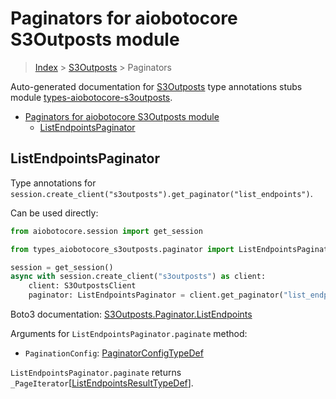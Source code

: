 <a id="paginators-for-aiobotocore-s3outposts-module"></a>

# Paginators for aiobotocore S3Outposts module

> [Index](..) > [S3Outposts](.) > Paginators

Auto-generated documentation for
[S3Outposts](https://boto3.amazonaws.com/v1/documentation/api/latest/reference/services/s3outposts.html#S3Outposts)
type annotations stubs module
[types-aiobotocore-s3outposts](https://pypi.org/project/types-aiobotocore-s3outposts/).

- [Paginators for aiobotocore S3Outposts module](#paginators-for-aiobotocore-s3outposts-module)
  - [ListEndpointsPaginator](#listendpointspaginator)

<a id="listendpointspaginator"></a>

## ListEndpointsPaginator

Type annotations for
`session.create_client("s3outposts").get_paginator("list_endpoints")`.

Can be used directly:

```python
from aiobotocore.session import get_session

from types_aiobotocore_s3outposts.paginator import ListEndpointsPaginator

session = get_session()
async with session.create_client("s3outposts") as client:
    client: S3OutpostsClient
    paginator: ListEndpointsPaginator = client.get_paginator("list_endpoints")
```

Boto3 documentation:
[S3Outposts.Paginator.ListEndpoints](https://boto3.amazonaws.com/v1/documentation/api/latest/reference/services/s3outposts.html#S3Outposts.Paginator.ListEndpoints)

Arguments for `ListEndpointsPaginator.paginate` method:

- `PaginationConfig`:
  [PaginatorConfigTypeDef](./type_defs.md#paginatorconfigtypedef)

`ListEndpointsPaginator.paginate` returns
`_PageIterator`\[[ListEndpointsResultTypeDef](./type_defs.md#listendpointsresulttypedef)\].
